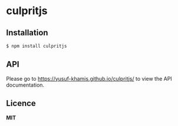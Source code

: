 # culpritjs

## Installation

``` sh
$ npm install culpritjs
```

## API

Please go to https://yusuf-khamis.github.io/culpritjs/ to view the API documentation.

## Licence

**MIT**
